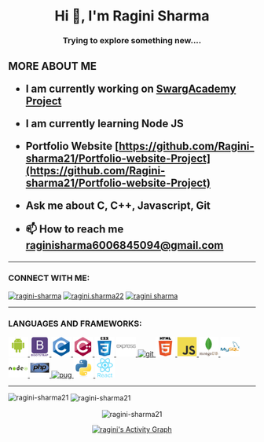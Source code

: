 <h1 align="center">Hi 👋, I'm Ragini Sharma</h1>
<h3 align="center">Trying to explore something new....</h3>
<h2> MORE ABOUT ME 
  
- I am currently working on [SwargAcademy Project](https://github.com/Ragini-sharma21/Swarg-Dance-Academy-Project)

- I am currently learning **Node JS**

- Portfolio Website [https://github.com/Ragini-sharma21/Portfolio-website-Project](https://github.com/Ragini-sharma21/Portfolio-website-Project)

- Ask me about **C, C++, Javascript, Git**

- 📫 How to reach me **raginisharma6006845094@gmail.com**

 <hr>
  
<h3 align="left">CONNECT WITH ME:</h3>
<p align="left">
<a href="https://linkedin.com/in/ragini-sharma" target="blank"><img align="center" src="https://raw.githubusercontent.com/rahuldkjain/github-profile-readme-generator/master/src/images/icons/Social/linked-in-alt.svg" alt="ragini-sharma" height="30" width="40" /></a>
<a href="https://instagram.com/ragini.sharma22" target="blank"><img align="center" src="https://raw.githubusercontent.com/rahuldkjain/github-profile-readme-generator/master/src/images/icons/Social/instagram.svg" alt="ragini.sharma22" height="30" width="40" /></a>
<a href="https://www.leetcode.com/ragini sharma" target="blank"><img align="center" src="https://raw.githubusercontent.com/rahuldkjain/github-profile-readme-generator/master/src/images/icons/Social/leet-code.svg" alt="ragini sharma" height="30" width="40" /></a> </p>

<hr>
  
<h3 align="left">LANGUAGES AND FRAMEWORKS:</h3>
<p align="left"> <a href="https://developer.android.com" target="_blank" rel="noreferrer"> <img src="https://raw.githubusercontent.com/devicons/devicon/master/icons/android/android-original-wordmark.svg" alt="android" width="40" height="40"/> </a> <a href="https://getbootstrap.com" target="_blank" rel="noreferrer"> <img src="https://raw.githubusercontent.com/devicons/devicon/master/icons/bootstrap/bootstrap-plain-wordmark.svg" alt="bootstrap" width="40" height="40"/> </a> <a href="https://www.cprogramming.com/" target="_blank" rel="noreferrer"> <img src="https://raw.githubusercontent.com/devicons/devicon/master/icons/c/c-original.svg" alt="c" width="40" height="40"/> </a> <a href="https://www.w3schools.com/cpp/" target="_blank" rel="noreferrer"> <img src="https://raw.githubusercontent.com/devicons/devicon/master/icons/cplusplus/cplusplus-original.svg" alt="cplusplus" width="40" height="40"/> </a> <a href="https://www.w3schools.com/css/" target="_blank" rel="noreferrer"> <img src="https://raw.githubusercontent.com/devicons/devicon/master/icons/css3/css3-original-wordmark.svg" alt="css3" width="40" height="40"/> </a> <a href="https://expressjs.com" target="_blank" rel="noreferrer"> <img src="https://raw.githubusercontent.com/devicons/devicon/master/icons/express/express-original-wordmark.svg" alt="express" width="40" height="40"/> </a> <a href="https://git-scm.com/" target="_blank" rel="noreferrer"> <img src="https://www.vectorlogo.zone/logos/git-scm/git-scm-icon.svg" alt="git" width="40" height="40"/> </a> <a href="https://www.w3.org/html/" target="_blank" rel="noreferrer"> <img src="https://raw.githubusercontent.com/devicons/devicon/master/icons/html5/html5-original-wordmark.svg" alt="html5" width="40" height="40"/> </a> <a href="https://developer.mozilla.org/en-US/docs/Web/JavaScript" target="_blank" rel="noreferrer"> <img src="https://raw.githubusercontent.com/devicons/devicon/master/icons/javascript/javascript-original.svg" alt="javascript" width="40" height="40"/> </a> <a href="https://www.mongodb.com/" target="_blank" rel="noreferrer"> <img src="https://raw.githubusercontent.com/devicons/devicon/master/icons/mongodb/mongodb-original-wordmark.svg" alt="mongodb" width="40" height="40"/> </a> <a href="https://www.mysql.com/" target="_blank" rel="noreferrer"> <img src="https://raw.githubusercontent.com/devicons/devicon/master/icons/mysql/mysql-original-wordmark.svg" alt="mysql" width="40" height="40"/> </a> <a href="https://nodejs.org" target="_blank" rel="noreferrer"> <img src="https://raw.githubusercontent.com/devicons/devicon/master/icons/nodejs/nodejs-original-wordmark.svg" alt="nodejs" width="40" height="40"/> </a> <a href="https://www.php.net" target="_blank" rel="noreferrer"> <img src="https://raw.githubusercontent.com/devicons/devicon/master/icons/php/php-original.svg" alt="php" width="40" height="40"/> </a> <a href="https://pugjs.org" target="_blank" rel="noreferrer"> <img src="https://cdn.worldvectorlogo.com/logos/pug.svg" alt="pug" width="40" height="40"/> </a> <a href="https://www.python.org" target="_blank" rel="noreferrer"> <img src="https://raw.githubusercontent.com/devicons/devicon/master/icons/python/python-original.svg" alt="python" width="40" height="40"/> </a> <a href="https://reactjs.org/" target="_blank" rel="noreferrer"> <img src="https://raw.githubusercontent.com/devicons/devicon/master/icons/react/react-original-wordmark.svg" alt="react" width="40" height="40"/> </a> </p>

<hr>
  
<p><img align="left" src="https://github-readme-stats.vercel.app/api/top-langs?username=ragini-sharma21&show_icons=true&theme=dark&locale=en&layout=compact" alt="ragini-sharma21" /></p>

<p>&nbsp;<img align="center" src="https://github-readme-stats.vercel.app/api?username=ragini-sharma21&show_icons=true&theme=dark&locale=en" alt="ragini-sharma21" /></p>

<div align="center">
<p><img align="center" src="https://github-readme-streak-stats.herokuapp.com/?user=ragini-sharma21&theme=dark" alt="ragini-sharma21" /></p>


<a href="https://github.com/Ragini-sharma21/github-readme-activity-graph"><img alt="ragini's Activity Graph" src="https://activity-graph.herokuapp.com/graph?username=Ragini-sharma21&bg_color=0D1117&color=5BCDEC&line=5BCDEC&point=FFFFFF&hide_border=true" /></a>

<br/>
<br/>
